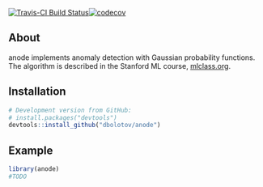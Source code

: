 
<!-- README.md is generated from README.Rmd. Please edit that file -->
[![Travis-CI Build Status](https://travis-ci.org/dbolotov/anode.svg?branch=master)](https://travis-ci.org/dbolotov/anode)[![codecov](https://codecov.io/github/codecov/example-r/branch/master/graphs/badge.svg)](https://codecov.io/github/codecov/example-r)

About
-----

anode implements anomaly detection with Gaussian probability functions. The algorithm is described in the Stanford ML course, [mlclass.org](mlclass.org).

Installation
------------

``` r
# Development version from GitHub:
# install.packages("devtools")
devtools::install_github("dbolotov/anode")
```

Example
-------

``` r
library(anode)
#TODO
```
